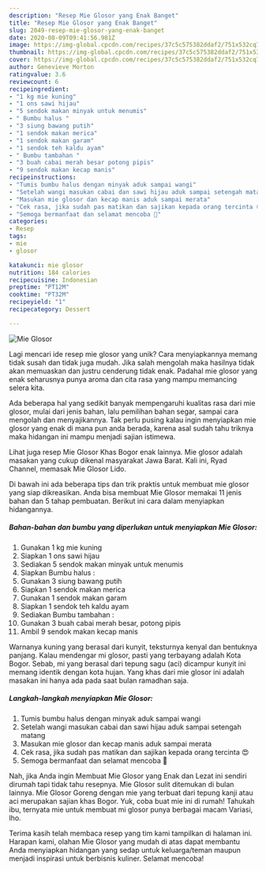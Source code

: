 ```yaml
---
description: "Resep Mie Glosor yang Enak Banget"
title: "Resep Mie Glosor yang Enak Banget"
slug: 2049-resep-mie-glosor-yang-enak-banget
date: 2020-08-09T09:41:56.981Z
image: https://img-global.cpcdn.com/recipes/37c5c575382ddaf2/751x532cq70/mie-glosor-foto-resep-utama.jpg
thumbnail: https://img-global.cpcdn.com/recipes/37c5c575382ddaf2/751x532cq70/mie-glosor-foto-resep-utama.jpg
cover: https://img-global.cpcdn.com/recipes/37c5c575382ddaf2/751x532cq70/mie-glosor-foto-resep-utama.jpg
author: Genevieve Morton
ratingvalue: 3.6
reviewcount: 6
recipeingredient:
- "1 kg mie kuning"
- "1 ons sawi hijau"
- "5 sendok makan minyak untuk menumis"
- " Bumbu halus "
- "3 siung bawang putih"
- "1 sendok makan merica"
- "1 sendok makan garam"
- "1 sendok teh kaldu ayam"
- " Bumbu tambahan "
- "3 buah cabai merah besar potong pipis"
- "9 sendok makan kecap manis"
recipeinstructions:
- "Tumis bumbu halus dengan minyak aduk sampai wangi"
- "Setelah wangi masukan cabai dan sawi hijau aduk sampai setengah matang"
- "Masukan mie glosor dan kecap manis aduk sampai merata"
- "Cek rasa, jika sudah pas matikan dan sajikan kepada orang tercinta 😍"
- "Semoga bermanfaat dan selamat mencoba 🙏"
categories:
- Resep
tags:
- mie
- glosor

katakunci: mie glosor 
nutrition: 184 calories
recipecuisine: Indonesian
preptime: "PT12M"
cooktime: "PT32M"
recipeyield: "1"
recipecategory: Dessert

---
```



![Mie Glosor](https://img-global.cpcdn.com/recipes/37c5c575382ddaf2/751x532cq70/mie-glosor-foto-resep-utama.jpg)

Lagi mencari ide resep mie glosor yang unik? Cara menyiapkannya memang tidak susah dan tidak juga mudah. Jika salah mengolah maka hasilnya tidak akan memuaskan dan justru cenderung tidak enak. Padahal mie glosor yang enak seharusnya punya aroma dan cita rasa yang mampu memancing selera kita.

Ada beberapa hal yang sedikit banyak mempengaruhi kualitas rasa dari mie glosor, mulai dari jenis bahan, lalu pemilihan bahan segar, sampai cara mengolah dan menyajikannya. Tak perlu pusing kalau ingin menyiapkan mie glosor yang enak di mana pun anda berada, karena asal sudah tahu triknya maka hidangan ini mampu menjadi sajian istimewa.

Lihat juga resep Mie Glosor Khas Bogor enak lainnya. Mie glosor adalah masakan yang cukup dikenal masyarakat Jawa Barat. Kali ini, Ryad Channel, memasak Mie Glosor Lido.


Di bawah ini ada beberapa tips dan trik praktis untuk membuat mie glosor yang siap dikreasikan. Anda bisa membuat Mie Glosor memakai 11 jenis bahan dan 5 tahap pembuatan. Berikut ini cara dalam menyiapkan hidangannya.

<!--inarticleads1-->

##### Bahan-bahan dan bumbu yang diperlukan untuk menyiapkan Mie Glosor:

1. Gunakan 1 kg mie kuning
1. Siapkan 1 ons sawi hijau
1. Sediakan 5 sendok makan minyak untuk menumis
1. Siapkan  Bumbu halus :
1. Gunakan 3 siung bawang putih
1. Siapkan 1 sendok makan merica
1. Gunakan 1 sendok makan garam
1. Siapkan 1 sendok teh kaldu ayam
1. Sediakan  Bumbu tambahan :
1. Gunakan 3 buah cabai merah besar, potong pipis
1. Ambil 9 sendok makan kecap manis


Warnanya kuning yang berasal dari kunyit, teksturnya kenyal dan bentuknya panjang. Kalau mendengar mi glosor, pasti yang terbayang adalah Kota Bogor. Sebab, mi yang berasal dari tepung sagu (aci) dicampur kunyit ini memang identik dengan kota hujan. Yang khas dari mie glosor ini adalah masakan ini hanya ada pada saat bulan ramadhan saja. 

<!--inarticleads2-->

##### Langkah-langkah menyiapkan Mie Glosor:

1. Tumis bumbu halus dengan minyak aduk sampai wangi
1. Setelah wangi masukan cabai dan sawi hijau aduk sampai setengah matang
1. Masukan mie glosor dan kecap manis aduk sampai merata
1. Cek rasa, jika sudah pas matikan dan sajikan kepada orang tercinta 😍
1. Semoga bermanfaat dan selamat mencoba 🙏


Nah, jika Anda ingin Membuat Mie Glosor yang Enak dan Lezat ini sendiri dirumah tapi tidak tahu resepnya. Mie Glosor sulit ditemukan di bulan lainnya. Mie Glosor Goreng dengan mie yang terbuat dari tepung kanji atau aci merupakan sajian khas Bogor. Yuk, coba buat mie ini di rumah! Tahukah ibu, ternyata mie untuk membuat mi glosor punya berbagai macam Variasi, lho. 

Terima kasih telah membaca resep yang tim kami tampilkan di halaman ini. Harapan kami, olahan Mie Glosor yang mudah di atas dapat membantu Anda menyiapkan hidangan yang sedap untuk keluarga/teman maupun menjadi inspirasi untuk berbisnis kuliner. Selamat mencoba!
